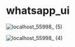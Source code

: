 # whatsapp_ui

![localhost_55998_ (5)](https://user-images.githubusercontent.com/108115666/201140914-dbbf647e-51e1-4c16-9d67-873f099a825b.png)


![localhost_55998_ (4)](https://user-images.githubusercontent.com/108115666/201140564-b48e8c54-2e75-4f31-ba76-05c54870bcea.png)

